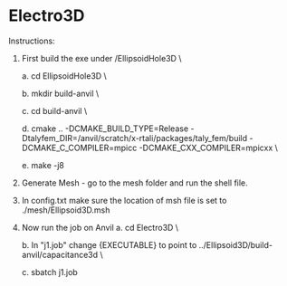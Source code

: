 # Electro3D

Instructions: 

1. First build the exe under /EllipsoidHole3D \
   
   a. cd EllipsoidHole3D \
   
   b. mkdir build-anvil \
   
   c. cd build-anvil \
   
   d. cmake .. -DCMAKE_BUILD_TYPE=Release -Dtalyfem_DIR=/anvil/scratch/x-rtali/packages/taly_fem/build -DCMAKE_C_COMPILER=mpicc -DCMAKE_CXX_COMPILER=mpicxx \
   
   e. make -j8 
   
2. Generate Mesh - go to the mesh folder and run the shell file.

3. In config.txt make sure the location of msh file is set to ./mesh/Ellipsoid3D.msh 

4. Now run the job on Anvil 
   a. cd Electro3D \
   
   b. In "j1.job" change {EXECUTABLE} to point to ../Ellipsoid3D/build-anvil/capacitance3d \
   
   c. sbatch j1.job 
